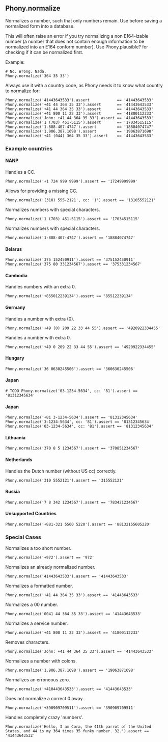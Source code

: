 ## Phony.normalize

Normalizes a number, such that only numbers remain.
Use before saving a normalized form into a database.

This will often raise an error if you try normalizing a non E164-izable number (a number that does not contain enough information to be normalized into an E164 conform number). Use Phony.plausible? for checking if it can be normalized first.

Example:

    # No. Wrong. Nada.
    Phony.normalize('364 35 33')

Always use it with a country code, as Phony needs it to know what country to normalize for:

    Phony.normalize('41443643533').assert            == '41443643533'
    Phony.normalize('+41 44 364 35 33').assert       == '41443643533'
    Phony.normalize('+41 44 364 35 33').assert       == '41443643533'
    Phony.normalize('+41 800 11 22 33').assert       == '41800112233'
    Phony.normalize('John: +41 44 364 35 33').assert == '41443643533'
    Phony.normalize('1 (703) 451-5115').assert       == '17034515115'
    Phony.normalize('1-888-407-4747').assert         == '18884074747'
    Phony.normalize('1.906.387.1698').assert         == '19063871698'
    Phony.normalize('+41 (044) 364 35 33').assert    == '41443643533'

### Example countries

#### NANP

Handles a CC.

    Phony.normalize('+1 724 999 9999').assert == '17249999999'

Allows for providing a missing CC.
    
    Phony.normalize('(310) 555-2121', cc: '1').assert == '13105552121'
    
Normalizes numbers with special characters.

    Phony.normalize('1 (703) 451-5115').assert == '17034515115'

Normalizes numbers with special characters.

    Phony.normalize('1-888-407-4747').assert == '18884074747'

#### Belarus

    Phony.normalize('375 152450911').assert == '375152450911'
    Phony.normalize('375 80 331234567').assert == '375331234567'

#### Cambodia

Handles numbers with an extra 0.

    Phony.normalize('+855012239134').assert == "85512239134"

#### Germany

Handles a number with extra (0).

    Phony.normalize('+49 (0) 209 22 33 44 55').assert == '4920922334455'

Handles a number with extra 0.

    Phony.normalize('+49 0 209 22 33 44 55').assert == '4920922334455'

#### Hungary

    Phony.normalize('36 0630245506').assert == '360630245506'
    
#### Japan

    # TODO Phony.normalize('03-1234-5634', cc: '81').assert == '81312345634'

#### Japan

    Phony.normalize('+81 3-1234-5634').assert == '81312345634'
    Phony.normalize('3-1234-5634', cc: '81').assert == '81312345634'
    Phony.normalize('03-1234-5634', cc: '81').assert == '81312345634'

#### Lithuania

    Phony.normalize('370 8 5 1234567').assert == '370851234567'

#### Netherlands

Handles the Dutch number (without US cc) correctly.

    Phony.normalize('310 5552121').assert == '315552121'

#### Russia

    Phony.normalize('7 8 342 1234567').assert == '783421234567'

#### Unsupported Countries

    Phony.normalize('+881-321 5560 5220').assert == '88132155605220'
    
### Special Cases 

Normalizes a too short number.

    Phony.normalize('+972').assert == '972'

Normalizes an already normalized number.

    Phony.normalize('41443643533').assert == '41443643533'
    
Normalizes a formatted number.

    Phony.normalize('+41 44 364 35 33').assert == '41443643533'

Normalizes a 00 number.

    Phony.normalize('0041 44 364 35 33').assert == '41443643533'

Normalizes a service number.

    Phony.normalize('+41 800 11 22 33').assert == '41800112233'

Removes characters.

    Phony.normalize('John: +41 44 364 35 33').assert == '41443643533'
    
Normalizes a number with colons.

    Phony.normalize('1.906.387.1698').assert == '19063871698'

Normalizes an erroneous zero.

    Phony.normalize('+410443643533').assert == '41443643533'

Does not normalize a correct 0 away.

    Phony.normalize('+390909709511').assert == '390909709511'

Handles completely crazy 'numbers'.

    Phony.normalize('Hello, I am Cora, the 41th parrot of the United States, and 44 is my 364 times 35 funky number. 32.').assert == '41443643532'